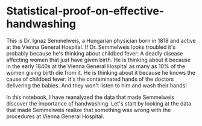 # Statistical-proof-on-effective-handwashing








This is Dr. Ignaz Semmelweis, a Hungarian physician born in 1818 and active at the Vienna General Hospital. If Dr. Semmelweis looks troubled it's probably because he's thinking about childbed fever: A deadly disease affecting women that just have given birth. He is thinking about it because in the early 1840s at the Vienna General Hospital as many as 10% of the women giving birth die from it. He is thinking about it because he knows the cause of childbed fever: It's the contaminated hands of the doctors delivering the babies. And they won't listen to him and wash their hands!

In this notebook, I have reanalyzed the data that made Semmelweis discover the importance of handwashing. Let's start by looking at the data that made Semmelweis realize that something was wrong with the procedures at Vienna General Hospital.



